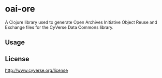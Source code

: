 # oai-ore

A Clojure library used to generate Open Archives Initiative Object Reuse and Exchange files for the CyVerse Data Commons
library.

## Usage


## License

http://www.cyverse.org/license
